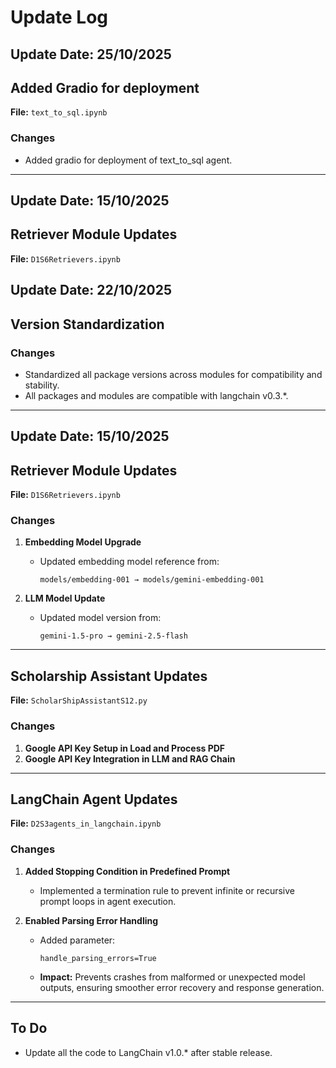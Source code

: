 # Update Log

## Update Date: 25/10/2025

## Added Gradio for deployment

**File:** `text_to_sql.ipynb`

### Changes

- Added gradio for deployment of text_to_sql agent.

---
## Update Date: 15/10/2025

## Retriever Module Updates

**File:** `D1S6Retrievers.ipynb`

## Update Date: 22/10/2025

## Version Standardization

### Changes

- Standardized all package versions across modules for compatibility and stability.
- All packages and modules are compatible with langchain v0.3.*.

---
## Update Date: 15/10/2025

## Retriever Module Updates

**File:** `D1S6Retrievers.ipynb`

### Changes
1. **Embedding Model Upgrade**
   - Updated embedding model reference from:
     ```
     models/embedding-001 → models/gemini-embedding-001
     ```

2. **LLM Model Update**
   - Updated model version from:
     ```
     gemini-1.5-pro → gemini-2.5-flash
     ```

---

## Scholarship Assistant Updates

**File:** `ScholarShipAssistantS12.py`

### Changes
1. **Google API Key Setup in Load and Process PDF**
2. **Google API Key Integration in LLM and RAG Chain**

---

## LangChain Agent Updates

**File:** `D2S3agents_in_langchain.ipynb`

### Changes
1. **Added Stopping Condition in Predefined Prompt**
   - Implemented a termination rule to prevent infinite or recursive prompt loops in agent execution.

2. **Enabled Parsing Error Handling**
   - Added parameter:
     ```
     handle_parsing_errors=True
     ```
   - **Impact:** Prevents crashes from malformed or unexpected model outputs, ensuring smoother error recovery and response generation.

---

## To Do

- Update all the code to LangChain v1.0.* after stable release.